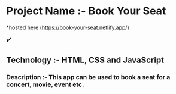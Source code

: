 # Project Name :- Book Your Seat
*hosted here (https://book-your-seat.netlify.app/)

:heavy_check_mark:  
## Technology :- HTML, CSS and JavaScript 

### Description :- This app can be used to book a seat for a concert, movie, event etc.



